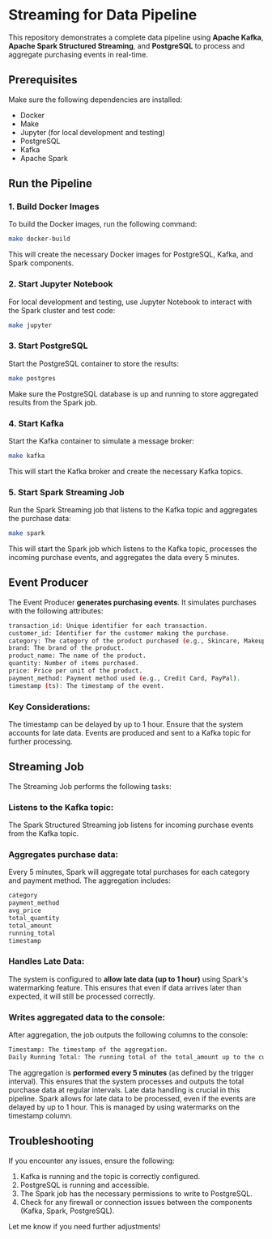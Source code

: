# Streaming for Data Pipeline

This repository demonstrates a complete data pipeline using **Apache Kafka**, **Apache Spark Structured Streaming**, and **PostgreSQL** to process and aggregate purchasing events in real-time.

## Prerequisites
Make sure the following dependencies are installed:
- Docker
- Make
- Jupyter (for local development and testing)
- PostgreSQL
- Kafka
- Apache Spark

## Run the Pipeline

### 1. **Build Docker Images**

To build the Docker images, run the following command:

```bash
make docker-build
```
This will create the necessary Docker images for PostgreSQL, Kafka, and Spark components.

### 2. **Start Jupyter Notebook**

For local development and testing, use Jupyter Notebook to interact with the Spark cluster and test code:

```bash
make jupyter
```

### 3. **Start PostgreSQL**

Start the PostgreSQL container to store the results:

```bash
make postgres
```

Make sure the PostgreSQL database is up and running to store aggregated results from the Spark job.

### 4. **Start Kafka**

Start the Kafka container to simulate a message broker:

```bash
make kafka
```

This will start the Kafka broker and create the necessary Kafka topics.

### 5. **Start Spark Streaming Job**
Run the Spark Streaming job that listens to the Kafka topic and aggregates the purchase data:

```bash
make spark
```

This will start the Spark job which listens to the Kafka topic, processes the incoming purchase events, and aggregates the data every 5 minutes.

## Event Producer

The Event Producer **generates purchasing events**. It simulates purchases with the following attributes:

```bash
transaction_id: Unique identifier for each transaction.
customer_id: Identifier for the customer making the purchase.
category: The category of the product purchased (e.g., Skincare, Makeup).
brand: The brand of the product.
product_name: The name of the product.
quantity: Number of items purchased.
price: Price per unit of the product.
payment_method: Payment method used (e.g., Credit Card, PayPal).
timestamp (ts): The timestamp of the event.
```

### Key Considerations:

The timestamp can be delayed by up to 1 hour. Ensure that the system accounts for late data.
Events are produced and sent to a Kafka topic for further processing.

## Streaming Job

The Streaming Job performs the following tasks:

### Listens to the Kafka topic:

The Spark Structured Streaming job listens for incoming purchase events from the Kafka topic.

### Aggregates purchase data:

Every 5 minutes, Spark will aggregate total purchases for each category and payment method. The aggregation includes:

```bash
category
payment_method
avg_price
total_quantity
total_amount
running_total
timestamp
```

### Handles Late Data:

The system is configured to **allow late data (up to 1 hour)** using Spark's watermarking feature. This ensures that even if data arrives later than expected, it will still be processed correctly.

### Writes aggregated data to the console:

After aggregation, the job outputs the following columns to the console:

```bash
Timestamp: The timestamp of the aggregation.
Daily Running Total: The running total of the total_amount up to the current timestamp.
```

The aggregation is **performed every 5 minutes** (as defined by the trigger interval). This ensures that the system processes and outputs the total purchase data at regular intervals.
Late data handling is crucial in this pipeline. Spark allows for late data to be processed, even if the events are delayed by up to 1 hour. This is managed by using watermarks on the timestamp column.

## Troubleshooting

If you encounter any issues, ensure the following:
1. Kafka is running and the topic is correctly configured.
2. PostgreSQL is running and accessible.
3. The Spark job has the necessary permissions to write to PostgreSQL.
4. Check for any firewall or connection issues between the components (Kafka, Spark, PostgreSQL).

Let me know if you need further adjustments!